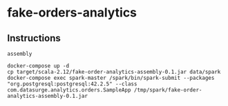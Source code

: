 # fake-orders-analytics

## Instructions
```sbtshell
assembly
```

```shell script
docker-compose up -d
cp target/scala-2.12/fake-order-analytics-assembly-0.1.jar data/spark
docker-compose exec spark-master /spark/bin/spark-submit --packages "org.postgresql:postgresql:42.2.5" --class com.datasurge.analytics.orders.SampleApp /tmp/spark/fake-order-analytics-assembly-0.1.jar
```
